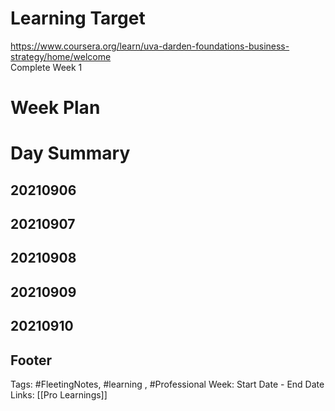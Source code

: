 # Learning Target  

https://www.coursera.org/learn/uva-darden-foundations-business-strategy/home/welcome  
Complete Week 1   
    

# Week Plan  

  

# Day Summary 
## 20210906



## 20210907

## 20210908

## 20210909

## 20210910



## Footer

Tags: #FleetingNotes, #learning , #Professional
Week: Start Date - End Date
Links: [[Pro Learnings]]

<!--
Comment - 
-->
<!--stackedit_data:
eyJoaXN0b3J5IjpbMTA5OTk3OTk5OSwyMDg2MTUwMDg5LC0xNz
Y3NzUyMjAzLC01MTE0MDY2NzYsLTU1MDk3MjE5NiwtMTA3MTM2
OTQ4MiwyOTg3MzEzMTUsNDgwMzc2OTc2XX0=
-->